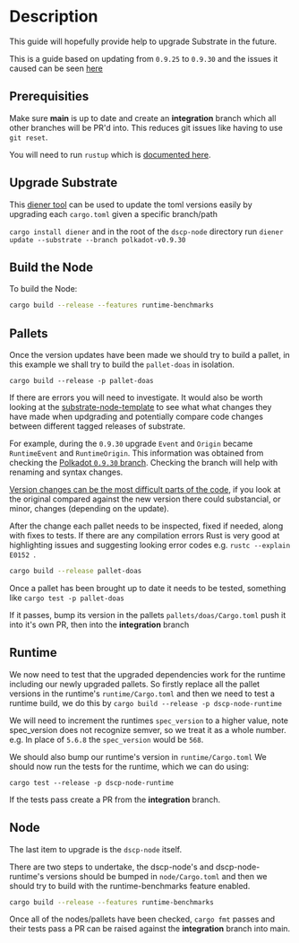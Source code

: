 # Description

This guide will hopefully provide help to upgrade Substrate in the future.

This is a guide based on updating from `0.9.25` to `0.9.30` and the issues it caused can be seen [here](https://github.com/digicatapult/dscp-node/pull/91/files)

## Prerequisities

Make sure **main** is up to date and create an **integration** branch which all other branches will be PR'd into. This reduces git issues like having to use `git reset`.

You will need to run `rustup` which is [documented here](https://github.com/digicatapult/dscp-node/blob/main/README.md).

## Upgrade Substrate

This [diener tool](https://crates.io/crates/diener) can be used to update the toml versions easily by upgrading each `cargo.toml` given a specific branch/path

`cargo install diener`
and in the root of the `dscp-node` directory run `diener update --substrate --branch polkadot-v0.9.30`
## Build the Node

To build the Node:

```bash
cargo build --release --features runtime-benchmarks
```

## Pallets

Once the version updates have been made we should try to build a pallet, in this example we shall try to build the `pallet-doas` in isolation.

`cargo build --release -p pallet-doas`

If there are errors you will need to investigate. It would also be worth looking at the [substrate-node-template](https://github.com/substrate-developer-hub/substrate-node-template) to see what what changes they have made when updgrading and potentially compare code changes between different tagged releases of substrate.

For example, during the `0.9.30` upgrade `Event` and `Origin` became `RuntimeEvent` and
`RuntimeOrigin`. This information was
obtained from checking the [Polkadot `0.9.30` branch](https://github.com/paritytech/substrate/tree/polkadot-v0.9.30). Checking the branch will help with renaming and syntax changes.

[Version changes can be the most difficult parts of the code](https://github.com/digicatapult/dscp-node/pull/91/files#diff-6d40c1b90e071cdb5271cce23374b2ecae20ab264980fda18a4d4d4c290efca1), if you look at the original compared against the new version there could substancial, or minor, changes (depending on the update).

After the change each pallet needs to be inspected, fixed if needed, along with fixes to tests.   If there are any compilation errors Rust is very good at highlighting issues and suggesting looking error codes e.g. `rustc --explain E0152 `.

```bash
cargo build --release pallet-doas
```

Once a pallet has been brought up to date it needs to be tested, something like 
`cargo test -p pallet-doas`

If it passes, bump its version in the pallets `pallets/doas/Cargo.toml` push it into it's own PR, then into the **integration** branch

## Runtime

We now need to test that the upgraded dependencies work for the runtime including our newly upgraded pallets.  So firstly replace all the pallet versions in the runtime's `runtime/Cargo.toml` and then we need to test a runtime build, we do this by
`cargo build --release -p dscp-node-runtime`

We will need to increment the runtimes `spec_version` to a higher value, note spec_version does not recognize semver, so we treat it as a whole number. e.g. In place of `5.6.8` the `spec_version` would be `568`.

We should also bump our runtime's version in `runtime/Cargo.toml`
We should now run the tests for the runtime, which we can do using:

`cargo test --release -p dscp-node-runtime`

If the tests pass create a PR from the **integration** branch.

## Node

The last item to upgrade is the `dscp-node` itself.

There are two steps to undertake, the dscp-node's and dscp-node-runtime's versions should be bumped in `node/Cargo.toml`  and then  we should try to build with the runtime-benchmarks feature enabled.

```bash
cargo build --release --features runtime-benchmarks
```

Once all of the nodes/pallets have been checked, `cargo fmt` passes and their tests pass a PR can be raised against the **integration** branch into main.
